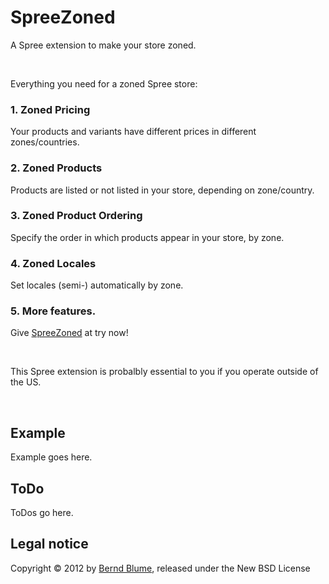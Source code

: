 # SpreeZoned

A Spree extension to make your store zoned.

&nbsp;

Everything you need for a zoned Spree store:

### 1. Zoned Pricing

Your products and variants have different prices in different zones/countries.

### 2. Zoned Products

Products are listed or not listed in your store, depending on zone/country.

### 3. Zoned Product Ordering

Specify the order in which products appear in your store, by zone.

### 4. Zoned Locales

Set locales (semi-) automatically by zone.

### 5. More features.

Give [SpreeZoned](http://github.com/berndblume/spree_zoned) at try now!

&nbsp;

This Spree extension is probalbly essential to you if you operate outside of the US.

&nbsp;

## Example

Example goes here.

## ToDo

ToDos go here.

## Legal notice

Copyright &copy; 2012 by [Bernd Blume](http://berndblume.com), released under the New BSD License
